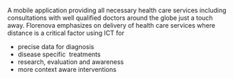 ​A mobile application providing all necessary health care services including consultations with well qualified doctors around the globe just a touch away.
Florenova emphasizes on delivery of health care services where distance is a critical factor using ICT for ​
  - precise data for diagnosis​
  - disease specific  treatments ​
  - research, evaluation and awareness​
  - more context aware interventions​
